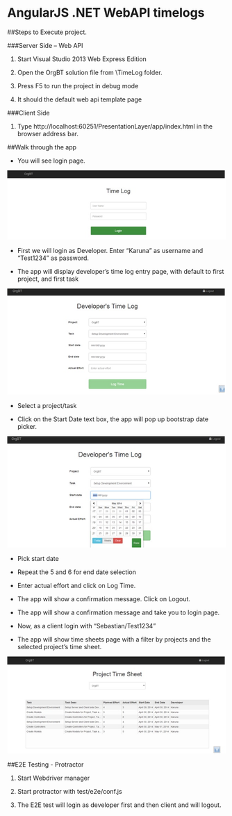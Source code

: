 AngularJS .NET WebAPI timelogs
===============================

##Steps to Execute project.

###Server Side – Web API

1. Start Visual Studio 2013 Web Express Edition

2. Open the OrgBT solution file from <path-to-directory>\TimeLog folder.

3. Press F5 to run the project in debug mode

4. It should the default web api template page

###Client Side

1. Type http://localhost:60251/PresentationLayer/app/index.html in the browser address bar.

##Walk through the app

+ You will see login page.

![Login screen](/screenshots/login.jpg)

+ First we will login as Developer. Enter “Karuna” as username and “Test1234” as password.

+ The app will display developer’s time log entry page, with default to first project, and first task

![Developer Entry page](/screenshots/devlog1.jpg)

+ Select a project/task 

+ Click on the Start Date text box, the app will pop up bootstrap date picker.

![Developer Entry page](/screenshots/devlog2.jpg)

+ Pick start date

+ Repeat the 5 and 6 for end date selection

+ Enter actual effort and click on Log Time.

+ The app will show a confirmation message. Click on Logout.

+ The app will show a confirmation message and take you to login page.

+ Now, as a client login with “Sebastian/Test1234”

+ The app will show time sheets page with a filter by projects and the selected project’s time sheet.

![Developer Entry page](/screenshots/report.jpg)

##E2E Testing - Protractor

1. Start Webdriver manager

2. Start protractor with test/e2e/conf.js

3. The E2E test will login as developer first and then client and will logout.
